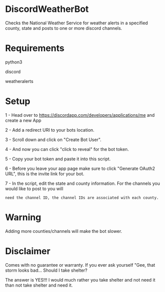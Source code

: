 # DiscordWeatherBot
Checks the National Weather Service for weather alerts in a specified county, state and posts to one or more discord channels.

# Requirements
python3

discord

weatheralerts

# Setup
1 - Head over to https://discordapp.com/developers/applications/me and create a new App

2 - Add a redirect URI to your bots location.

3 - Scroll down and click on "Create Bot User".

4 - And now you can click "click to reveal" for the bot token.

5 - Copy your bot token and paste it into this script.

6 - Before you leave your app page make sure to click "Generate OAuth2 URL", this is the invite link for your bot.

7 - In the script, edit the state and county information.  For the channels you would like to post to you will

    need the channel ID, the channel IDs are associated with each county.

# Warning
Adding more counties/channels will make the bot slower.

# Disclaimer
Comes with no guarantee or warranty.  If you ever ask yourself "Gee, that storm looks bad... Should I take shelter?

The answer is YES!!!  I would much rather you take shelter and not need it than not take shelter and need it.
